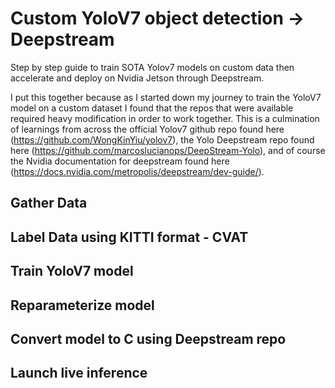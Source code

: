 # Custom YoloV7 object detection -> Deepstream
Step by step guide to train SOTA Yolov7 models on custom data then accelerate and deploy on Nvidia Jetson through Deepstream.

I put this together because as I started down my journey to train the YoloV7 model on a custom dataset I found that the repos that were available required heavy modification in order to work together. This is a culmination of learnings from across the official Yolov7 github repo found here (https://github.com/WongKinYiu/yolov7), the Yolo Deepstream repo found here (https://github.com/marcoslucianops/DeepStream-Yolo), and of course the Nvidia documentation for deepstream found here (https://docs.nvidia.com/metropolis/deepstream/dev-guide/).

## Gather Data

## Label Data using KITTI format - CVAT

## Train YoloV7 model

## Reparameterize model

## Convert model to C using Deepstream repo

## Launch live inference
